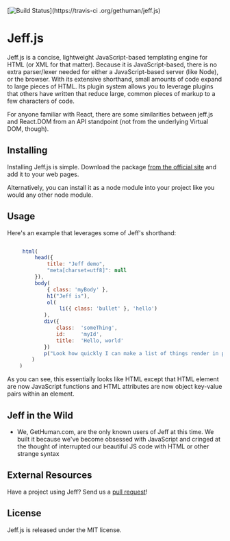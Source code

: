 [![Build Status](https://travis-ci.org/gethuman/jeff.js.png?branch=master)](https://travis-ci
.org/gethuman/jeff.js)


Jeff.js
=============

Jeff.js is a concise, lightweight JavaScript-based templating engine for HTML (or XML for that matter).
Because it is JavaScript-based, there is no extra parser/lexer needed for either a JavaScript-based
server (like Node), or the browser.  With its extensive shorthand, small amounts of code expand
to large pieces of HTML.  Its plugin system allows you to leverage plugins that others have
written that reduce large, common pieces of markup to a few characters of code.

For anyone familiar with React, there are some similarities between jeff.js and React.DOM
from an API standpoint (not from the underlying Virtual DOM, though).

Installing
----------
Installing Jeff.js is simple. Download the package [from the
official site](http://jeffjs.com/) and add it to your web pages.

Alternatively, you can install it as a node module into your project
like you would any other node module.

Usage
-----
Here's an example that leverages some of Jeff's shorthand:

```js

	 html(
		 head({
			 title: "Jeff demo",
			 "meta[charset=utf8]": null
		 }),
		 body(
			 { class: 'myBody' },
			 h1("Jeff is"),
			 ol(
				 li({ class: 'bullet' }, 'hello')
			),
			div({
			    class:  'someThing',
			    id:     'myId',
			    title:  'Hello, world'
			})
			p("Look how quickly I can make a list of things render in pretty fashion!")
		)
	)

```

As you can see, this essentially looks like HTML except that HTML element are now JavaScript functions
and HTML attributes are now object key-value pairs within an element.

Jeff in the Wild
----------------

* We, GetHuman.com, are the only known users of Jeff at this time.  We built it because we've become obsessed
with JavaScript and cringed at the thought of interrupted our beautiful JS code with HTML or other strange syntax

External Resources
------------------

Have a project using Jeff? Send us a [pull request](https://github.com/gethuman/jeff.js/pull/new/master)!


License
-------
Jeff.js is released under the MIT license.

